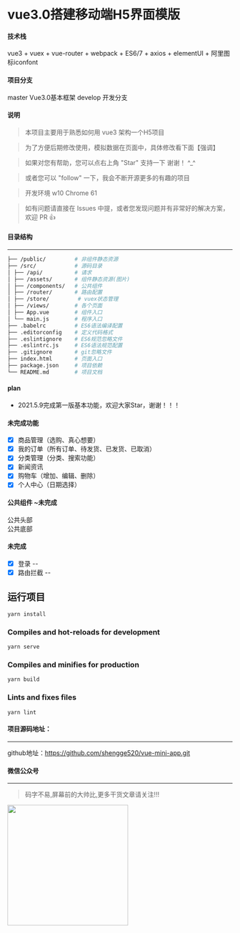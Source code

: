 # vue3.0搭建移动端H5界面模版

#### 技术栈
vue3 + vuex + vue-router + webpack + ES6/7 + axios + elementUI + 阿里图标iconfont

#### 项目分支
master Vue3.0基本框架
develop 开发分支

#### 说明

>  本项目主要用于熟悉如何用 vue3 架构一个H5项目

>  为了方便后期修改使用，模拟数据在页面中，具体修改看下面【强调】

>  如果对您有帮助，您可以点右上角 "Star" 支持一下 谢谢！ ^_^

>  或者您可以 "follow" 一下，我会不断开源更多的有趣的项目

>  开发环境 w10  Chrome 61

>  如有问题请直接在 Issues 中提，或者您发现问题并有非常好的解决方案，欢迎 PR 👍


#### 目录结构
------------------------

```bash
├── /public/         # 非组件静态资源
├── /src/            # 源码目录
│ ├── /api/          # 请求
│ ├── /assets/       # 组件静态资源(图片)
│ ├── /components/   # 公共组件
│ ├── /router/       # 路由配置
│ ├── /store/         # vuex状态管理
│ ├── /views/        # 各个页面
│ ├── App.vue        # 组件入口
│ └── main.js        # 程序入口
├── .babelrc         # ES6语法编译配置
├── .editorconfig    # 定义代码格式
├── .eslintignore    # ES6规范忽略文件
├── .eslintrc.js     # ES6语法规范配置
├── .gitignore       # git忽略文件
├── index.html       # 页面入口
├── package.json     # 项目依赖
└── README.md        # 项目文档
```

#### plan
 - 2021.5.9完成第一版基本功能，欢迎大家Star，谢谢！！！

#### 未完成功能
- [x] 商品管理（选购、真心想要） 
- [x] 我的订单（所有订单、待发货、已发货、已取消） 
- [x] 分类管理（分类、搜索功能） 
- [x] 新闻资讯 
- [x] 购物车（增加、编辑、删除） 
- [x] 个人中心（日期选择） 

#### 公共组件 ~未完成
公共头部   
公共底部   

#### 未完成
- [x] 登录 -- 
- [x] 路由拦截 -- 

## 运行项目
```
yarn install
```

### Compiles and hot-reloads for development
```
yarn serve
```

### Compiles and minifies for production
```
yarn build
```

### Lints and fixes files
```
yarn lint
```
#### 项目源码地址：
------------------------
github地址：https://github.com/shengge520/vue-mini-app.git  

#### 微信公众号
------------------------  
> 码字不易,屏幕前的大帅比,更多干货文章请关注!!!
<img src="https://6465-dev-xmikn-9jjtk-1302289589.tcb.qcloud.la/others/qrcode_for_gh_ff4bedce97b4_258.jpg"  width = "270" height = "270"/>

